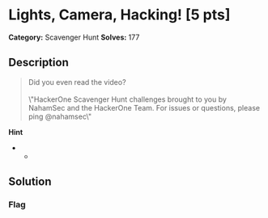 # Lights, Camera, Hacking! [5 pts]

**Category:** Scavenger Hunt
**Solves:** 177

## Description
>Did you even read the video?<br><br>\\"HackerOne Scavenger Hunt challenges brought to you by NahamSec and the HackerOne Team. For issues or questions, please ping @nahamsec\\"

**Hint**
* -

## Solution

### Flag

